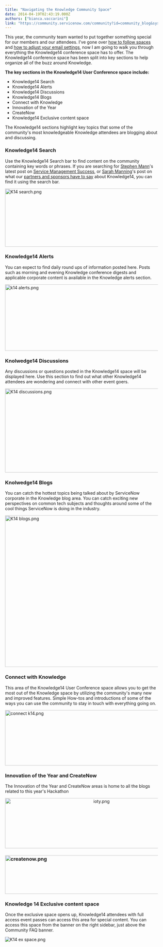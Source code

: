 ```yaml
---
title: "Navigating the Knowledge Community Space"
date: 2014-04-19T02:43:19.000Z
authors: ["bianca.vaccarini"]
link: "https://community.servicenow.com/community?id=community_blog&sys_id=750daaa5dbd0dbc01dcaf3231f9619eb"
---
```

<p>This year, the community team wanted to put together something special for our members and our attendees. I've gone over <a title="" _jive_internal="true" href="/community/learn/knowledge-user-conference/blog/2014/04/14/follow-the-knowledge14-spaces">how to follow spaces</a> and <a title="" _jive_internal="true" href="/community/learn/knowledge-user-conference/blog/2014/04/16/get-knowledge14-updates-to-your-email-inbox-and-community-inbox">how to adjust your email settings</a>, now I am going to walk you through everything the Knowledge14 conference space has to offer. The Knowledge14 conference space has been split into key sections to help organize all of the buzz around Knowledge.</p><p></p><p><strong>The key sections in the Knowledge14 User Conference space include:</strong></p><ul><li>Knowledge14 Search</li><li>Knowledge14 Alerts</li><li>Knowledge14 Discussions</li><li>Knowledge14 Blogs</li><li>Connect with Knowledge</li><li>Innovation of the Year</li><li>CreateNow</li><li>Knowledge14 Exclusive content space</li></ul><p></p><p>The Knowledge14 sections highlight key topics that some of the community's most knowledgeable Knowledge attendees are blogging about and discussing.</p><h3></h3><h3>Knowledge14 Search</h3><p>Use the Knowledge14 Search bar to find content on the community containing key words or phrases. If you are searching for <a title="Stephen Mann" __default_attr="13804" __jive_macro_name="user" class="jive_macro_user jive_macro" data-orig-content="Stephen Mann" href="/community?id=community_user_profile&user=6f231aa5db1c1fc09c9ffb651f9619b5">Stephen Mann</a>'s latest post on <a title="" _jive_internal="true" href="/community/learn/knowledge-user-conference/blog/2014/04/15/want-service-management-success-look-to-your-peers">Service Management Success</a>, or <a title="Sarah Manning" __default_attr="9874" __jive_macro_name="user" class="jive_macro_user jive_macro" data-orig-content="Sarah Manning" href="/community?id=community_user_profile&user=f84f4aa5db181fc09c9ffb651f9619d1">Sarah Manning</a>'s post on what our <a title="" _jive_internal="true" href="/community/learn/knowledge-user-conference/blog/2014/04/11/know14-is-the-place-to-be-partner-and-sponsor-insights">partners and sponsors have to say</a> about Knowledge14, you can find it using the search bar.</p><p><img   alt="K14 search.png" class="image-0 jive-image" src="7809984adb1c17049c9ffb651f961922.iix" style="height: 191px; width: 620px; display: block; margin-left: auto; margin-right: auto;"/></p><h3>Knowledge14 Alerts</h3><p>You can expect to find daily round ups of information posted here. Posts such as morning and evening Knowledge conference digests and applicable corporate content is available in the Knowledge alerts section.</p><p></p><p><img   alt="k14 alerts.png" class="image-1 jive-image" src="2eb6b7b5dbdcdfc0b322f4621f96190a.iix" style="height: 218px; width: 620px; display: block; margin-left: auto; margin-right: auto;"/></p><p></p><h3>Knolwedge14 Discussions</h3><p>Any discussions or questions posted in the Knowledge14 space will be displayed here. Use this section to find out what other Knowledge14 attendees are wondering and connect with other event goers.</p><p></p><p><img   alt="K14 discussions.png" class="jive-image image-2" src="fb88d58adb5c9f048c8ef4621f961980.iix" style="height: 276px; width: 620px; display: block; margin-left: auto; margin-right: auto;"/></p><p></p><h3>Knolwedge14 Blogs</h3><p>You can catch the hottest topics being talked about by ServiceNow corporate in the Knowledge blog area. You can catch exciting new perspectives on common tech subjects and thoughts around some of the cool things ServiceNow is doing in the industry.</p><p><img   alt="K14 blogs.png" class="image-0 jive-image" src="56877ccadb989304b322f4621f9619b8.iix" style="height: 498px; width: 620px; display: block; margin-left: auto; margin-right: auto;"/></p><p></p><h3>Connect with Knowledge</h3><p>This area of the Knowledge14 User Conference space allows you to get the most out of the Knowledge space by utilizing the community's many new and improved features. Simple How-tos and introductions of some of the ways you can use the community to stay in touch with everything going on.</p><p><img   alt="connect k14.png" class="image-1 jive-image" src="7d48dccedb589fc068c1fb651f9619cf.iix" style="height: 182px; width: 620px; display: block; margin-left: auto; margin-right: auto;"/></p><p></p><h3>Innovation of the Year and CreateNow</h3><p>The Innovation of the Year and CreateNow areas is home to all the blogs related to this year's Hackathon</p><p style="text-align: center;"><img  alt="ioty.png" class="image-0 jive-image" src="e636bb7ddb9c9b048c8ef4621f961939.iix" style="height: 165px; width: 620px;"/></p><h3><img  alt="createnow.png" class="image-1 jive-image" src="cb7bd1cedb1c1b04ed6af3231f961936.iix" style="height: 127px; width: 620px; display: block; margin-left: auto; margin-right: auto;"/></h3><h3>Knowledge 14 Exclusive content space</h3><p>Once the exclusive space opens up, Knowledge14 attendees with full access event passes can access this area for special content. You can access this space from the banner on the right sidebar, just above the Community FAQ banner.</p><p><img  alt="K14 ex space.png" class="jive-image image-2" src="64e37cc6db589344e9737a9e0f9619a9.iix" style="height: auto; display: block; margin-left: auto; margin-right: auto;"/></p>